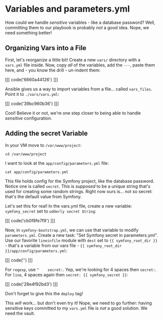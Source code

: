 # Variables and parameters.yml

How could we handle *sensitive* variables - like a database password? Well, committing
them to our playbook is probably *not* a good idea. Nope, we need something better!

## Organizing Vars into a File

First, let's reorganize a little bit! Create a new `vars/` directory with a `vars.yml`
file inside. Now, copy *all* of the variables, add the `---`, paste them here, and -
you know the drill - un-indent them:

[[[ code('6660a44126') ]]]

Ansible gives us a way to import variables from a file... called `vars_files`. Point
it to `./vars/vars.yml`:

[[[ code('39bc960b36') ]]]

Cool! Believe it or not, we're one step closer to being able to handle *sensitive*
configuration.

## Adding the secret Variable

In your VM move to `/var/www/project`:

```terminal
cd /var/www/project
```

I want to look at the `app/config/parameters.yml` file:

```terminal
cat app/config/parameters.yml
```

This file holds config for the Symfony project, like the database password. Notice
one is called `secret`. This is *supposed* to be a unique string that's used for
creating some random strings. Right now ours is... not so secret: that's the default
value from Symfony.

Let's set this for real! In the vars.yml file, create a new variable: `symfony_secret`
set to `udderly secret $tring`:

[[[ code('cb0f8fe7f9') ]]]

Now, in `symfony-bootstrap.yml`, we can use that variable to modify `parameters.yml`.
Create a new task: "Set Symfony secret in parameters.yml". Use our favorite `lineinfile`
module with `dest` set to `{{ symfony_root_dir }}` - that's a variable from our vars
file - `{{ symfony_root_dir }}/app/config/parameters.yml`:

[[[ code('') ]]]

For `regexp`, use `^    secret:`. Yep, we're looking for 4 spaces then `secret:`.
For `line`, 4 spaces again then `secret: {{ symfony_secret }}`:

[[[ code('28e4f92bd3') ]]]

Don't forget to give this the `deploy` tag!

This *will* work... but don't even try it! Nope, we need to go further: having sensitive
keys committed to my `vars.yml` file is *not* a good solution. We need the vault.
